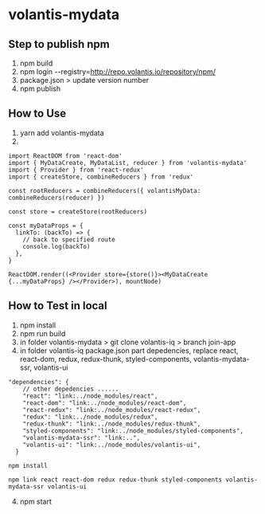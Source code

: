 # volantis-mydata

## Step to publish npm
1. npm build 
2. npm login --registry=http://repo.volantis.io/repository/npm/
3. package.json > update version number 
4. npm publish

## How to Use
1. yarn add volantis-mydata
2. 
```
import ReactDOM from 'react-dom'
import { MyDataCreate, MyDataList, reducer } from 'volantis-mydata'
import { Provider } from 'react-redux'
import { createStore, combineReducers } from 'redux'

const rootReducers = combineReducers({ volantisMyData: combineReducers(reducer) })

const store = createStore(rootReducers)

const myDataProps = {
  linkTo: (backTo) => {
    // back to specified route
    console.log(backTo)
  },
}

ReactDOM.render((<Provider store={store()}><MyDataCreate {...myDataProps} /></Provider>), mountNode)
```

## How to Test in local
1. npm install
2. npm run build
3. in folder volantis-mydata > git clone volantis-iq > branch join-app
4. in folder volantis-iq
package.json part depedencies, replace react, react-dom, redux, redux-thunk, styled-components, volantis-mydata-ssr, volantis-ui
```
"dependencies": {
    // other depedencies ......
    "react": "link:../node_modules/react",
    "react-dom": "link:../node_modules/react-dom",
    "react-redux": "link:../node_modules/react-redux",
    "redux": "link:../node_modules/redux",
    "redux-thunk": "link:../node_modules/redux-thunk",
    "styled-components": "link:../node_modules/styled-components",
    "volantis-mydata-ssr": "link:..",
    "volantis-ui": "link:../node_modules/volantis-ui",
  }
```
```
npm install
```
```
npm link react react-dom redux redux-thunk styled-components volantis-mydata-ssr volantis-ui
```
4. npm start
